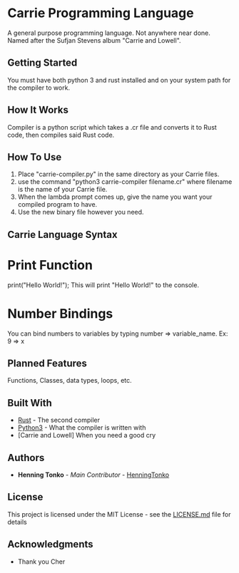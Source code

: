 # Carrie Programming Language

A general purpose programming language. Not anywhere near done. Named after the Sufjan Stevens album "Carrie and Lowell".

## Getting Started

You must have both python 3 and rust installed and on your system path for the compiler to work.

## How It Works

Compiler is a python script which takes a .cr file and converts it to Rust code, then compiles said Rust code.

## How To Use

1) Place "carrie-compiler.py" in the same directory as your Carrie files.
2) use the command "python3 carrie-compiler filename.cr" where filename is the name of your Carrie file.
3) When the lambda prompt comes up, give the name you want your compiled program to have.
4) Use the new binary file however you need.

## Carrie Language Syntax

# Print Function
  print("Hello World!"); This will print "Hello World!" to the console.
  
 # Number Bindings
  You can bind numbers to variables by typing number => variable_name.
    Ex: 9 => x

## Planned Features

Functions, Classes, data types, loops, etc.

## Built With

* [Rust](https://www.rust-lang.org/en-US/) - The second compiler
* [Python3](https://www.python.org/download/releases/3.0/) - What the compiler is written with
* [Carrie and Lowell] When you need a good cry

## Authors

* **Henning Tonko** - *Main Contributor* - [HenningTonko](https://github.com/HenningTonko)

## License

This project is licensed under the MIT License - see the [LICENSE.md](LICENSE.md) file for details

## Acknowledgments

* Thank you Cher

